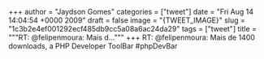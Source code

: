
+++
author = "Jaydson Gomes"
categories = ["tweet"]
date = "Fri Aug 14 14:04:54 +0000 2009"
draft = false
image = "{TWEET_IMAGE}"
slug = "1c3b2e4ef001292ecf485db9cc5a08a6ac24da29"
tags = ["tweet"]
title = """RT: @felipenmoura: Mais d..."""
+++
RT: @felipenmoura: Mais de 1400 downloads, a PHP Developer ToolBar #phpDevBar
